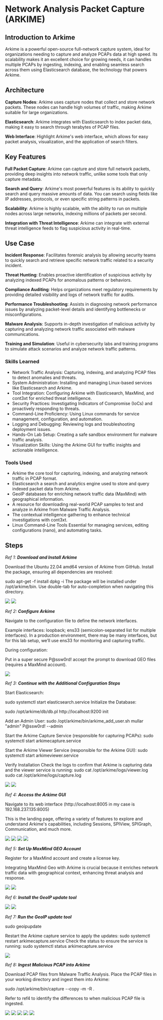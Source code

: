 # Network Analysis Packet Capture (ARKIME)

## Introduction to Arkime

Arkime is a powerful open-source full-network capture system, ideal for organizations needing to capture and analyze PCAPs data at high speed. Its scalability makes it an excellent choice for growing needs, it can handles multiple PCAPs by ingesting, indexing, and enabling seamless search across them using Elasticsearch database, the technology that powers Arkime.

## Architecture

**Capture Nodes**: Arkime uses capture nodes that collect and store network packets. These nodes can handle high volumes of traffic, making Arkime suitable for large organizations.

**Elasticsearch**: Arkime integrates with Elasticsearch to index packet data, making it easy to search through terabytes of PCAP files.

**Web Interface**: Highlight Arkime's web interface, which allows for easy packet analysis, visualization, and the application of search filters.

## Key Features

**Full Packet Capture**: Arkime can capture and store full network packets, providing deep insights into network traffic, unlike some tools that only capture metadata.

**Search and Query**: Arkime's most powerful features is its ability to quickly search and query massive amounts of data. You can search using fields like IP addresses, protocols, or even specific string patterns in packets.

**Scalability**: Arkime is highly scalable, with the ability to run on multiple nodes across large networks, indexing millions of packets per second.

**Integration with Threat Intelligence**: Arkime can integrate with external threat intelligence feeds to flag suspicious activity in real-time.

## Use Case

**Incident Response**: Facilitates forensic analysis by allowing security teams to quickly search and retrieve specific network traffic related to a security incident.

**Threat Hunting**: Enables proactive identification of suspicious activity by analyzing indexed PCAPs for anomalous patterns or behaviors.

**Compliance Auditing**: Helps organizations meet regulatory requirements by providing detailed visibility and logs of network traffic for audits.

**Performance Troubleshooting**: Assists in diagnosing network performance issues by analyzing packet-level details and identifying bottlenecks or misconfigurations.

**Malware Analysis**: Supports in-depth investigation of malicious activity by capturing and analyzing network traffic associated with malware communications.

**Training and Simulation**: Useful in cybersecurity labs and training programs to simulate attack scenarios and analyze network traffic patterns.

### Skills Learned

- Network Traffic Analysis: Capturing, indexing, and analyzing PCAP files to detect anomalies and threats.
- System Administration: Installing and managing Linux-based services like Elasticsearch and Arkime.
- Tool Integration: Configuring Arkime with Elasticsearch, MaxMind, and cont3xt for enriched threat intelligence.
- Security Practices: Investigating Indicators of Compromise (IoCs) and proactively responding to threats.
- Command-Line Proficiency: Using Linux commands for service management, configuration, and automation.
- Logging and Debugging: Reviewing logs and troubleshooting deployment issues.
- Hands-On Lab Setup: Creating a safe sandbox environment for malware traffic analysis.
- Visualization Skills: Using the Arkime GUI for traffic insights and actionable intelligence.

### Tools Used

- Arkime the core tool for capturing, indexing, and analyzing network traffic in PCAP format.
- Elasticsearch a search and analytics engine used to store and query indexed packet data from Arkime.
- GeoIP databases for enriching network traffic data (MaxMind) with geographical information.
- A resource for downloading real-world PCAP samples to test and analyze in Arkime from Malware Traffic Analysis.
- The contextual intelligence gathering to enhance technical investigations with cont3xt.
- Linux Command-Line Tools Essential for managing services, editing configurations (nano), and automating tasks.

## Steps

*Ref 1: **Download and Install Arkime***

Download the Ubuntu 22.04 amd64 version of Arkime from GitHub.
Install the package, ensuring all dependencies are resolved:

sudo apt-get -f install
dpkg -i <package-name>
The package will be installed under /opt/arkime/bin. Use double-tab for auto-completion when navigating this directory.

<img src="https://github.com/mullarcyber/Arkime-images/blob/0f1be4a84d872dfd72d911047045f45de48843be/1.png" />
<img src="https://github.com/mullarcyber/Arkime-images/blob/0f1be4a84d872dfd72d911047045f45de48843be/1.1.png" />

*Ref 2: **Configure Arkime***

Navigate to the configuration file to define the network interfaces.

Example interfaces:
loopback;
ens33 (semicolon-separated list for multiple interfaces).
In a production environment, there may be many interfaces, but for this lab setup, we’ll use ens33 for monitoring and capturing traffic.

During configuration:

Put in a super secure P@ssw0rd! accept the prompt to download GEO files (requires a MaxMind account).

<img src="https://github.com/mullarcyber/Arkime-images/blob/130504df6d2bfd9d9b499992de86532d743a4336/2.png" />

*Ref 3: **Continue with the Additional Configuration Steps***

Start Elasticsearch:

sudo systemctl start elasticsearch.service
Initialize the Database:

sudo /opt/arkime/db/db.pl http://localhost:9200 init

Add an Admin User:
sudo /opt/arkime/bin/arkime_add_user.sh mullar "admin" P@ssw0rd! --admin

Start the Arkime Capture Service (responsible for capturing PCAPs):
sudo systemctl start arkimecapture.service

Start the Arkime Viewer Service (responsible for the Arkime GUI):
sudo systemctl start arkimeviewer.service

Verify Installation
Check the logs to confirm that Arkime is capturing data and the viewer service is running:
sudo cat /opt/arkime/logs/viewer.log
sudo cat /opt/arkime/logs/capture.log

<img src="https://github.com/mullarcyber/Arkime-images/blob/212ad0123f8b5be57eea925561dd2974368dfaa3/3.png" />
<img src="https://github.com/mullarcyber/Arkime-images/blob/212ad0123f8b5be57eea925561dd2974368dfaa3/3.1.png" />

*Ref 4: **Access the Arkime GUI***

Navigate to its web interface (http://localhost:8005 in my case is 192.168.237.135:8005)

This is the landing page, offering a variety of features to explore and understand Arkime's capabilities, including Sessions, SPIView, SPIGraph, Communication, and much more.

<img src="https://github.com/mullarcyber/Arkime-images/blob/e5b63c87c6ea54318f767f854d7888b1f1b912b9/4.png" />
<img src="https://github.com/mullarcyber/Arkime-images/blob/e5b63c87c6ea54318f767f854d7888b1f1b912b9/4.1.png" />
<img src="https://github.com/mullarcyber/Arkime-images/blob/e5b63c87c6ea54318f767f854d7888b1f1b912b9/4.2.png" />
<img src="https://github.com/mullarcyber/Arkime-images/blob/e5b63c87c6ea54318f767f854d7888b1f1b912b9/4.3.png" />

*Ref 5: **Set Up MaxMind GEO Account***

Register for a MaxMind account and create a license key.

Integrating MaxMind Geo with Arkime is crucial because it enriches network traffic data with geographical context, enhancing threat analysis and response.

<img src="https://github.com/mullarcyber/Arkime-images/blob/257c3f1d113bf4c55b59d0c354bc29d941b1cb5d/5.png" />
<img src="https://github.com/mullarcyber/Arkime-images/blob/257c3f1d113bf4c55b59d0c354bc29d941b1cb5d/5.1.png" />

*Ref 6: **Install the GeoIP update tool***

<img src="https://github.com/mullarcyber/Arkime-images/blob/a0b7ad60e7ca152904262c4c5a3e02cc5b371e13/6.png" />
<img src="https://github.com/mullarcyber/Arkime-images/blob/a0b7ad60e7ca152904262c4c5a3e02cc5b371e13/6.1.png" />

*Ref 7: **Run the GeoIP update tool***

sudo geoipupdate

Restart the Arkime capture service to apply the updates:
sudo systemctl restart arkimecapture.service
Check the status to ensure the service is running:
sudo systemctl status arkimecapture.service

<img src="https://github.com/mullarcyber/Arkime-images/blob/20f294103a5cd8dc284aea0bd668b548c0207e51/7.png" />

*Ref 8: **Ingest Malicious PCAP into Arkime***

Download PCAP files from Malware Traffic Analysis.
Place the PCAP files in your working directory and ingest them into Arkime:

sudo /opt/arkime/bin/capture --copy -m -R .

Refer to ref4 to identify the differences to when malicious PCAP file is ingested.

<img src="https://github.com/mullarcyber/Arkime-images/blob/20f294103a5cd8dc284aea0bd668b548c0207e51/8.png" />
<img src="https://github.com/mullarcyber/Arkime-images/blob/20f294103a5cd8dc284aea0bd668b548c0207e51/malicious%20pcap%20ingested.png" />
<img src="https://github.com/mullarcyber/Arkime-images/blob/20f294103a5cd8dc284aea0bd668b548c0207e51/8.1.png" />
<img src="https://github.com/mullarcyber/Arkime-images/blob/20f294103a5cd8dc284aea0bd668b548c0207e51/8.2.png" />
<img src="https://github.com/mullarcyber/Arkime-images/blob/20f294103a5cd8dc284aea0bd668b548c0207e51/8.3.png" />

















